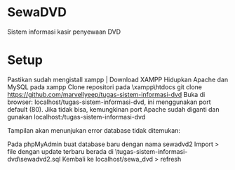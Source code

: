 # SewaDVD
Sistem informasi kasir penyewaan DVD
# Setup
Pastikan sudah mengistall xampp | Download XAMPP
Hidupkan Apache dan MySQL pada xampp
Clone repositori pada \xampp\htdocs
git clone https://github.com/marvellyeep/tugas-sistem-informasi-dvd
Buka di browser: localhost/tugas-sistem-informasi-dvd, ini menggunakan port default (80). Jika tidak bisa, kemungkinan port Apache sudah diganti dan gunakan localhost:<port>/tugas-sistem-informasi-dvd

Tampilan akan menunjukan error database tidak ditemukan:

Pada phpMyAdmin buat database baru dengan nama sewadvd2
Import > file dengan update terbaru berada di \tugas-sistem-informasi-dvd\sewadvd2.sql 
Kembali ke localhost/sewa_dvd > refresh
